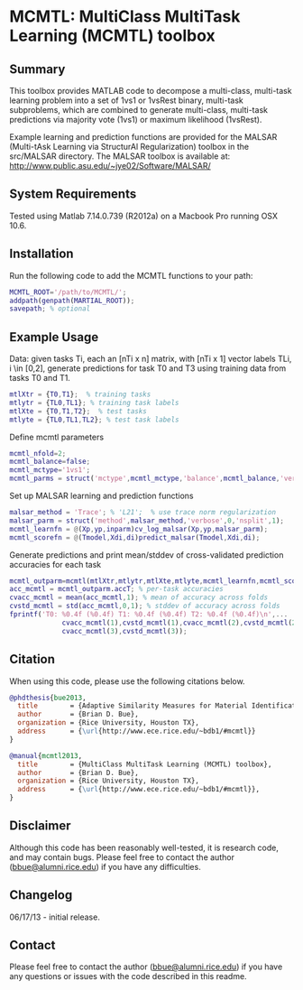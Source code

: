 # MCMTL: MultiClass MultiTask Learning (MCMTL) toolbox

## Summary 

This toolbox provides MATLAB code to decompose a multi-class, multi-task learning problem into a set of 1vs1 or 1vsRest binary, multi-task subproblems, which are combined to generate multi-class, multi-task predictions via majority vote (1vs1) or maximum likelihood (1vsRest). 

Example learning and prediction functions are provided for the MALSAR (Multi-tAsk Learning via StructurAl Regularization) toolbox in the src/MALSAR directory. The MALSAR toolbox is available at: http://www.public.asu.edu/~jye02/Software/MALSAR/


## System Requirements 

Tested using Matlab 7.14.0.739 (R2012a) on a Macbook Pro running OSX 10.6.

## Installation 

Run the following code to add the MCMTL functions to your path:
```matlab
MCMTL_ROOT='/path/to/MCMTL/';
addpath(genpath(MARTIAL_ROOT));
savepath; % optional 
  ```
  
## Example Usage 

Data: given tasks Ti, each an [nTi x n] matrix, with [nTi x 1] vector labels TLi, i \in [0,2], generate predictions for task T0 and T3 using training data from tasks T0 and T1.  
```matlab
mtlXtr = {T0,T1};  % training tasks
mtlytr = {TL0,TL1}; % training task labels
mtlXte = {T0,T1,T2};  % test tasks
mtlyte = {TL0,TL1,TL2}; % test task labels
  ```
  
Define mcmtl parameters
```matlab
mcmtl_nfold=2;
mcmtl_balance=false; 
mcmtl_mctype='1vs1';
mcmtl_parms = struct('mctype',mcmtl_mctype,'balance',mcmtl_balance,'verbose',1,'nfold',mcmtl_nfold);
  ```
  
Set up MALSAR learning and prediction functions
```matlab
malsar_method = 'Trace'; % 'L21';  % use trace norm regularization
malsar_parm = struct('method',malsar_method,'verbose',0,'nsplit',1);
mcmtl_learnfn = @(Xp,yp,inparm)cv_log_malsar(Xp,yp,malsar_parm);
mcmtl_scorefn = @(Tmodel,Xdi,di)predict_malsar(Tmodel,Xdi,di);  
```
Generate predictions and print mean/stddev of cross-validated prediction accuracies for each task
```matlab
mcmtl_outparm=mcmtl(mtlXtr,mtlytr,mtlXte,mtlyte,mcmtl_learnfn,mcmtl_scorefn,mcmtl_parms);
acc_mcmtl = mcmtl_outparm.accT; % per-task accuracies
cvacc_mcmtl = mean(acc_mcmtl,1); % mean of accuracy across folds
cvstd_mcmtl = std(acc_mcmtl,0,1); % stddev of accuracy across folds
fprintf('T0: %0.4f (%0.4f) T1: %0.4f (%0.4f) T2: %0.4f (%0.4f)\n',...
             cvacc_mcmtl(1),cvstd_mcmtl(1),cvacc_mcmtl(2),cvstd_mcmtl(2),...
             cvacc_mcmtl(3),cvstd_mcmtl(3));
```

## Citation 

When using this code, please use the following citations below.

```bibtex
@phdthesis{bue2013,
  title        = {Adaptive Similarity Measures for Material Identification in Hyperspectral Imagery},
  author       = {Brian D. Bue},
  organization = {Rice University, Houston TX},
  address      = {\url{http://www.ece.rice.edu/~bdb1/#mcmtl}}
}

@manual{mcmtl2013,
  title        = {MultiClass MultiTask Learning (MCMTL) toolbox},
  author       = {Brian D. Bue},
  organization = {Rice University, Houston TX},
  address      = {\url{http://www.ece.rice.edu/~bdb1/#mcmtl}},
}
```


## Disclaimer 

Although this code has been reasonably well-tested, it is research code, and may contain bugs. Please feel free to contact the author (bbue@alumni.rice.edu) if you have any difficulties. 

## Changelog 

06/17/13 - initial release.

## Contact 

Please feel free to contact the author (bbue@alumni.rice.edu) if you have any questions or issues with the code described in this readme.

